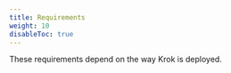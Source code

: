```yaml
---
title: Requirements
weight: 10
disableToc: true
---
```


These requirements depend on the way Krok is deployed.
